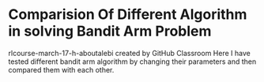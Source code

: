# Comparision Of Different Algorithm in solving Bandit Arm Problem
rlcourse-march-17-h-aboutalebi created by GitHub Classroom
Here I have tested different bandit arm algorithm by changing their parameters and then compared them with each other.

